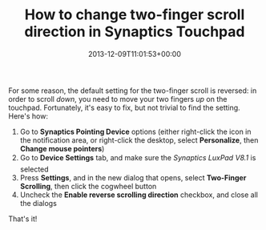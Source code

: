 ﻿---
title: How to change two-finger scroll direction in Synaptics Touchpad
date: 2013-12-09T11:01:53+00:00
---
For some reason, the default setting for the two-finger scroll is reversed: in order to scroll _down_, you need to move your two fingers _up_ on the touchpad. Fortunately, it's easy to fix, but not trivial to find the setting. Here's how:

  1. Go to **Synaptics Pointing Device** options (either right-click the icon in the notification area, or right-click the desktop, select **Personalize**, then **Change mouse pointers**) 
  2. Go to **Device Settings** tab, and make sure the *Synaptics LuxPad V8.1* is selected  <img title="" style="border-left-width: 0px; border-right-width: 0px; background-image: none; border-bottom-width: 0px; padding-top: 0px; padding-left: 0px; display: inline; padding-right: 0px; border-top-width: 0px" border="0" alt="" src="http://i0.wp.com/hmemcpy.com/wp-content/uploads/2013/12/image.png?resize=493%2C540" data-recalc-dims="1" />
  3. Press **Settings**, and in the new dialog that opens, select **Two-Finger Scrolling**, then click the cogwheel button  <img title="" style="border-left-width: 0px; border-right-width: 0px; background-image: none; border-bottom-width: 0px; padding-top: 0px; padding-left: 0px; display: inline; padding-right: 0px; border-top-width: 0px" border="0" alt="" src="http://i2.wp.com/hmemcpy.com/wp-content/uploads/2013/12/image1.png?resize=626%2C468" data-recalc-dims="1" />
  4. Uncheck the **Enable reverse scrolling direction** checkbox, and close all the dialogs

That's it!
